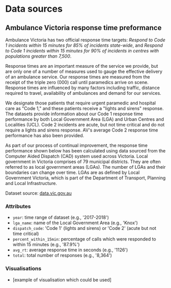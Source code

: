 # Data sources

## Ambulance Victoria response time preformance

Ambulance Victoria has two official response time targets: *Respond to Code 1 incidents within 15 minutes for 85% of incidents state-wide*, and *Respond to Code 1 incidents within 15 minutes for 90% of incidents in centres with populations greater than 7,500*.

Response times are an important measure of the service we provide, but are only one of a number of measures used to gauge the effective delivery of an ambulance service. Our response times are measured from the receipt of the triple zero (000) call until paramedics arrive on scene. Response times are
influenced by many factors including traffic, distance required to travel, availability of ambulances and demand for our services.

We designate those patients that require urgent paramedic and hospital care as "Code 1," and these patients receive a "lights and sirens" response. The datasets provide information about our Code 1 response time performance by both Local Government Area (LGA) and Urban Centres and Localities (UCL). Code 2 incidents are acute, but not time critical and do not require a lights and sirens response. AV's average Code 2 response time performance has also been provided.

As part of our process of continual improvement, the response time performance shown below has been calculated using data sourced from the Computer Aided Dispatch (CAD) system used across Victoria. Local government in Victoria comprises of 79 municipal districts. They are often referred to as local government areas (LGAs). The number of LGAs and their boundaries can change over time. LGAs are as defined by Local Government Victoria, which is part of the Department of Transport, Planning and Local Infrastructure.

Dataset source: [data.vic.gov.au](https://discover.data.vic.gov.au/dataset/ambulance-victoria-lga-response-time-performance/historical)

### Attributes

- `year`: time range of dataset (e.g., '2017-2018')
- `lga_name`: name of the Local Government Area (e.g., 'Knox')
- `dispatch_code`: 'Code 1' (lights and sirens) or 'Code 2' (acute but not time critical)
- `percent_within_15min`: percentage of calls which were responded to within 15 minutes (e.g., '87.9%')
- `avg_rt`: average response time in seconds (e.g., '1126')
- `total`: total number of responses (e.g., '8,364')

### Visualisations

- [example of visualisation which could be used]
